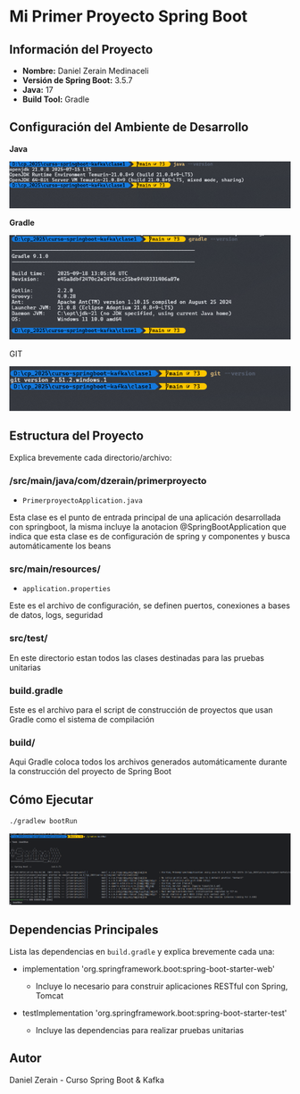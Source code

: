 # Mi Primer Proyecto Spring Boot

## Información del Proyecto

- **Nombre:** Daniel Zerain Medinaceli
- **Versión de Spring Boot:** 3.5.7
- **Java:** 17
- **Build Tool:** Gradle

## Configuración del Ambiente de Desarrollo

**Java**

![java](screenshots/java.png)

**Gradle**

![gradle](screenshots/gradle.png)

GIT

![git](screenshots/git.png)



## Estructura del Proyecto

Explica brevemente cada directorio/archivo:

### /src/main/java/com/dzerain/primerproyecto
- `PrimerproyectoApplication.java`

Esta clase es el punto de entrada principal de una aplicación desarrollada con springboot, la misma incluye la anotacion @SpringBootApplication que indica que esta clase es de configuración de spring y componentes y busca automáticamente los beans 

### src/main/resources/
- `application.properties`

Este es el archivo de configuración, se definen puertos, conexiones a bases de datos, logs, seguridad

### src/test/
En este directorio estan todos las clases destinadas para las pruebas unitarias

### build.gradle
Este es el archivo para el script de construcción de proyectos que usan Gradle como el sistema de compilación 

### build/
Aqui Gradle coloca todos los archivos generados automáticamente durante la construcción del proyecto de Spring Boot

## Cómo Ejecutar

```bash
./gradlew bootRun
```

![run](screenshots/captura1.png)

## Dependencias Principales

Lista las dependencias en `build.gradle` y explica brevemente cada una:
- implementation 'org.springframework.boot:spring-boot-starter-web'
  - Incluye lo necesario para construir aplicaciones RESTful con Spring, Tomcat 

- testImplementation 'org.springframework.boot:spring-boot-starter-test'
  - Incluye las dependencias para realizar pruebas unitarias 


## Autor
Daniel Zerain - Curso Spring Boot & Kafka